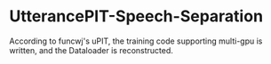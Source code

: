 # UtterancePIT-Speech-Separation
According to funcwj's uPIT, the training code supporting multi-gpu is written, and the Dataloader is reconstructed.
